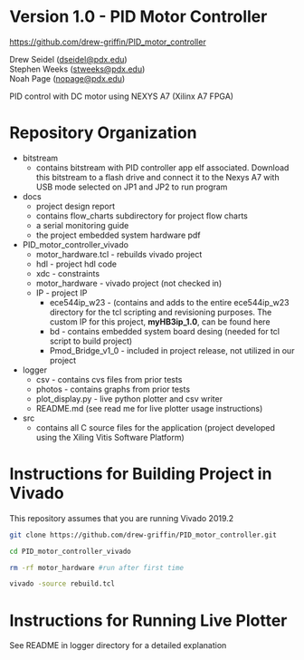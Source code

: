 # Version 1.0 - PID Motor Controller 
https://github.com/drew-griffin/PID_motor_controller

Drew Seidel (dseidel@pdx.edu)\
Stephen Weeks (stweeks@pdx.edu)\
Noah Page (nopage@pdx.edu)

PID control with DC motor using NEXYS A7 (Xilinx A7 FPGA)

# Repository Organization 
- bitstream 
    - contains bitstream with PID controller app elf associated. Download this bitstream to a flash drive and connect it to the Nexys A7 with USB mode selected on JP1 and JP2 to run program
- docs
    - project design report 
    - contains flow_charts subdirectory for project flow charts
    - a serial monitoring guide 
    - the project embedded system hardware pdf
- PID_motor_controller_vivado
    - motor_hardware.tcl        - rebuilds vivado project
    - hdl               - project hdl code 
    - xdc               - constraints 
    - motor_hardware    - vivado project (not checked in)
    - IP                - project IP 
        - ece544ip_w23     - (contains and adds to the entire ece544ip_w23 directory for the tcl scripting and revisioning purposes. The custom IP for this project, **myHB3ip_1.0**, can be found here
        - bd   - contains embedded system board desing (needed for tcl script to build project)
       - Pmod_Bridge_v1_0 - included in project release, not utilized in our project
- logger
    - csv - contains cvs files from prior tests 
    - photos - contains graphs from prior tests
    - plot_display.py - live python plotter and csv writer 
    - README.md (see read me for live plotter usage instructions)
- src 
    - contains all C source files for the application (project developed using the Xiling Vitis Software Platform)

# Instructions for Building Project in Vivado 

This repository assumes that you are running Vivado 2019.2

``` sh
git clone https://github.com/drew-griffin/PID_motor_controller.git
```
``` sh
cd PID_motor_controller_vivado
```
``` sh
rm -rf motor_hardware #run after first time
```
``` sh 
vivado -source rebuild.tcl
```

# Instructions for Running Live Plotter 
See README in logger directory for a detailed explanation
